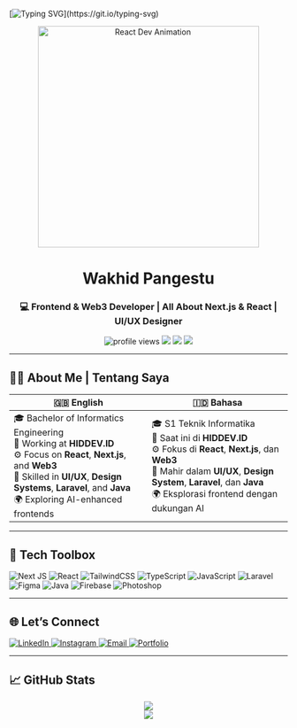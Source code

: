 <!-- 🧠 Animated Typing Intro -->
[![Typing SVG](https://readme-typing-svg.herokuapp.com?font=Fira+Code&size=22&duration=3000&pause=800&center=true&vCenter=true&width=700&lines=Hi+👋,+I'm+Wakhid+Pangestu;Frontend+Dev+%7C+React+%26+Web3+Enthusiast;Let's+build+beautiful+and+scalable+web+apps!)](https://git.io/typing-svg)

<!-- 🎨 Coding Illustration -->
<p align="center">
  <img src="https://media.giphy.com/media/qgQUggAC3Pfv687qPC/giphy.gif" width="400" alt="React Dev Animation"/>
</p>

<h1 align="center">Wakhid Pangestu</h1>
<h3 align="center">💻 Frontend & Web3 Developer | All About Next.js & React | UI/UX Designer</h3>

<div align="center">
  <img src="https://komarev.com/ghpvc/?username=wakhidpangestu&label=Profile+Views&color=blueviolet&style=flat-square" alt="profile views" />
  <img src="https://img.shields.io/github/followers/wakhidpangestu?label=Followers&style=social" />
  <img src="https://img.shields.io/badge/Next.js-000?style=flat&logo=nextdotjs&logoColor=white" />
  <img src="https://img.shields.io/badge/React-20232A?style=flat&logo=react&logoColor=61DAFB" />
</div>

---

## 🧍‍♂️ About Me | Tentang Saya

| 🇬🇧 English | 🇮🇩 Bahasa |
|------------|-----------|
| 🎓 Bachelor of Informatics Engineering<br>🔭 Working at **HIDDEV.ID**<br>⚙️ Focus on **React**, **Next.js**, and **Web3**<br>🎨 Skilled in **UI/UX**, **Design Systems**, **Laravel**, and **Java**<br>🌍 Exploring AI-enhanced frontends | 🎓 S1 Teknik Informatika<br>🔭 Saat ini di **HIDDEV.ID**<br>⚙️ Fokus di **React**, **Next.js**, dan **Web3**<br>🎨 Mahir dalam **UI/UX**, **Design System**, **Laravel**, dan **Java**<br>🌍 Eksplorasi frontend dengan dukungan AI |

---

## 🧰 Tech Toolbox

![Next JS](https://img.shields.io/badge/Next.js-000000?style=flat&logo=nextdotjs)
![React](https://img.shields.io/badge/React-20232A?style=flat&logo=react)
![TailwindCSS](https://img.shields.io/badge/TailwindCSS-06B6D4?style=flat&logo=tailwindcss)
![TypeScript](https://img.shields.io/badge/TypeScript-3178C6?style=flat&logo=typescript)
![JavaScript](https://img.shields.io/badge/JavaScript-F7DF1E?style=flat&logo=javascript)
![Laravel](https://img.shields.io/badge/Laravel-FF2D20?style=flat&logo=laravel)
![Figma](https://img.shields.io/badge/Figma-F24E1E?style=flat&logo=figma)
![Java](https://img.shields.io/badge/Java-007396?style=flat&logo=java)
![Firebase](https://img.shields.io/badge/Firebase-FFCA28?style=flat&logo=firebase)
![Photoshop](https://img.shields.io/badge/Photoshop-31A8FF?style=flat&logo=adobe-photoshop)

---

## 🌐 Let’s Connect

<p align="left">
  <a href="https://linkedin.com/in/wakhid-pangestu" target="_blank">
    <img alt="LinkedIn" src="https://img.shields.io/badge/LinkedIn-blue?style=flat&logo=linkedin" />
  </a>
  <a href="https://instagram.com/zenspectra" target="_blank">
    <img alt="Instagram" src="https://img.shields.io/badge/Instagram-E4405F?style=flat&logo=instagram&logoColor=white" />
  </a>
  <a href="mailto:wakhidpangestu975@gmail.com">
    <img alt="Email" src="https://img.shields.io/badge/Email-D14836?style=flat&logo=gmail&logoColor=white" />
  </a>
  <a href="https://wakhidpangestu.vercel.app" target="_blank">
    <img alt="Portfolio" src="https://img.shields.io/badge/Portfolio-black?style=flat&logo=vercel" />
  </a>
</p>

---

## 📈 GitHub Stats

<div align="center">
  <img src="https://github-readme-stats.vercel.app/api?username=wakhidpangestu&show_icons=true&theme=tokyonight&hide_border=true" />
  <br/>
  <img src="https://github-readme-stats.vercel.app/api/top-langs/?username=wakhidpangestu&layout=compact&theme=tokyonight&hide_border=true" />
</div>
